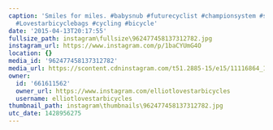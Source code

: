 ```yaml
---
caption: 'Smiles for miles. #babysnub #futurecyclist #championsystem #striderbikes
  #Lovestarbicyclebags #cycling #bicycle'
date: '2015-04-13T20:17:55'
fullsize_path: instagram\fullsize\962477458137312782.jpg
instagram_url: https://www.instagram.com/p/1baCYUmG4O
location: {}
media_id: '962477458137312782'
media_url: https://scontent.cdninstagram.com/t51.2885-15/e15/11116864_1416774075297926_36714235_n.jpg?ig_cache_key=OTYyNDc3NDU4MTM3MzEyNzgy.2
owner:
  id: '661611562'
  owner_url: https://www.instagram.com/elliotlovestarbicycles
  username: elliotlovestarbicycles
thumbnail_path: instagram\thumbnails\962477458137312782.jpg
utc_date: 1428956275
---
```

